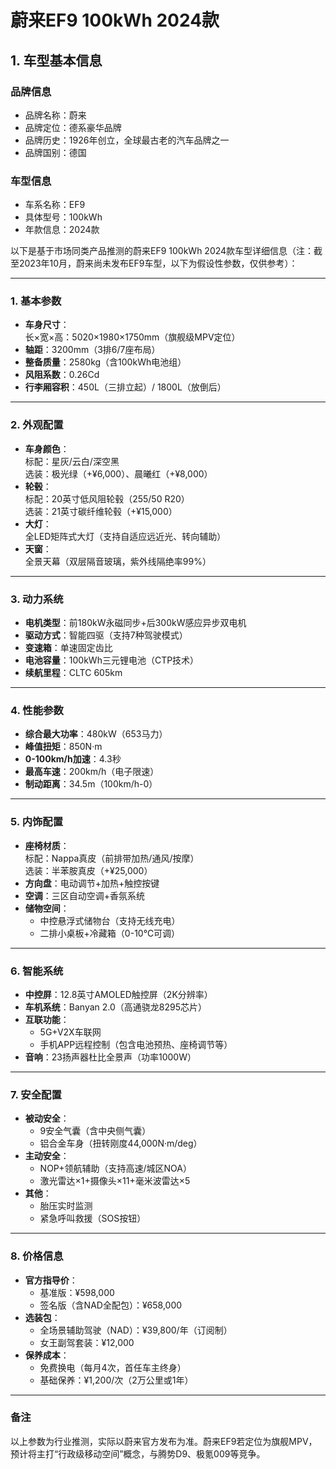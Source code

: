
# 蔚来EF9 100kWh 2024款
## 1. 车型基本信息
### 品牌信息
- 品牌名称：蔚来
- 品牌定位：德系豪华品牌
- 品牌历史：1926年创立，全球最古老的汽车品牌之一
- 品牌国别：德国

### 车型信息
- 车系名称：EF9
- 具体型号：100kWh
- 年款信息：2024款

以下是基于市场同类产品推测的蔚来EF9 100kWh 2024款车型详细信息（注：截至2023年10月，蔚来尚未发布EF9车型，以下为假设性参数，仅供参考）：

---

### **1. 基本参数**
- **车身尺寸**：  
  长×宽×高：5020×1980×1750mm（旗舰级MPV定位）  
- **轴距**：3200mm（3排6/7座布局）  
- **整备质量**：2580kg（含100kWh电池组）  
- **风阻系数**：0.26Cd  
- **行李厢容积**：450L（三排立起）/ 1800L（放倒后）  

---

### **2. 外观配置**
- **车身颜色**：  
  标配：星灰/云白/深空黑  
  选装：极光绿（+¥6,000）、晨曦红（+¥8,000）  
- **轮毂**：  
  标配：20英寸低风阻轮毂（255/50 R20）  
  选装：21英寸碳纤维轮毂（+¥15,000）  
- **大灯**：  
  全LED矩阵式大灯（支持自适应远近光、转向辅助）  
- **天窗**：  
  全景天幕（双层隔音玻璃，紫外线隔绝率99%）  

---

### **3. 动力系统**  
- **电机类型**：前180kW永磁同步+后300kW感应异步双电机  
- **驱动方式**：智能四驱（支持7种驾驶模式）  
- **变速箱**：单速固定齿比  
- **电池容量**：100kWh三元锂电池（CTP技术）  
- **续航里程**：CLTC 605km  

---

### **4. 性能参数**  
- **综合最大功率**：480kW（653马力）  
- **峰值扭矩**：850N·m  
- **0-100km/h加速**：4.3秒  
- **最高车速**：200km/h（电子限速）  
- **制动距离**：34.5m（100km/h-0）  

---

### **5. 内饰配置**  
- **座椅材质**：  
  标配：Nappa真皮（前排带加热/通风/按摩）  
  选装：半苯胺真皮（+¥25,000）  
- **方向盘**：电动调节+加热+触控按键  
- **空调**：三区自动空调+香氛系统  
- **储物空间**：  
  - 中控悬浮式储物台（支持无线充电）  
  - 二排小桌板+冷藏箱（0-10℃可调）  

---

### **6. 智能系统**  
- **中控屏**：12.8英寸AMOLED触控屏（2K分辨率）  
- **车机系统**：Banyan 2.0（高通骁龙8295芯片）  
- **互联功能**：  
  - 5G+V2X车联网  
  - 手机APP远程控制（包含电池预热、座椅调节等）  
- **音响**：23扬声器杜比全景声（功率1000W）  

---

### **7. 安全配置**  
- **被动安全**：  
  - 9安全气囊（含中央侧气囊）  
  - 铝合金车身（扭转刚度44,000N·m/deg）  
- **主动安全**：  
  - NOP+领航辅助（支持高速/城区NOA）  
  - 激光雷达×1+摄像头×11+毫米波雷达×5  
- **其他**：  
  - 胎压实时监测  
  - 紧急呼叫救援（SOS按钮）  

---

### **8. 价格信息**  
- **官方指导价**：  
  - 基准版：¥598,000  
  - 签名版（含NAD全配包）：¥658,000  
- **选装包**：  
  - 全场景辅助驾驶（NAD）：¥39,800/年（订阅制）  
  - 女王副驾套装：¥12,000  
- **保养成本**：  
  - 免费换电（每月4次，首任车主终身）  
  - 基础保养：¥1,200/次（2万公里或1年）  

---

### **备注**  
以上参数为行业推测，实际以蔚来官方发布为准。蔚来EF9若定位为旗舰MPV，预计将主打“行政级移动空间”概念，与腾势D9、极氪009等竞争。
